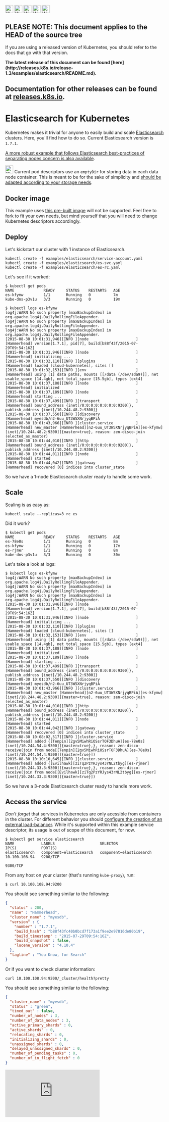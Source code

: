 <!-- BEGIN MUNGE: UNVERSIONED_WARNING -->

<!-- BEGIN STRIP_FOR_RELEASE -->

<img src="http://kubernetes.io/img/warning.png" alt="WARNING"
     width="25" height="25">
<img src="http://kubernetes.io/img/warning.png" alt="WARNING"
     width="25" height="25">
<img src="http://kubernetes.io/img/warning.png" alt="WARNING"
     width="25" height="25">
<img src="http://kubernetes.io/img/warning.png" alt="WARNING"
     width="25" height="25">
<img src="http://kubernetes.io/img/warning.png" alt="WARNING"
     width="25" height="25">

<h2>PLEASE NOTE: This document applies to the HEAD of the source tree</h2>

If you are using a released version of Kubernetes, you should
refer to the docs that go with that version.

<!-- TAG RELEASE_LINK, added by the munger automatically -->
<strong>
The latest release of this document can be found
[here](http://releases.k8s.io/release-1.3/examples/elasticsearch/README.md).

Documentation for other releases can be found at
[releases.k8s.io](http://releases.k8s.io).
</strong>
--

<!-- END STRIP_FOR_RELEASE -->

<!-- END MUNGE: UNVERSIONED_WARNING -->

# Elasticsearch for Kubernetes

Kubernetes makes it trivial for anyone to easily build and scale [Elasticsearch](http://www.elasticsearch.org/) clusters. Here, you'll find how to do so.
Current Elasticsearch version is `1.7.1`.

[A more robust example that follows Elasticsearch best-practices of separating nodes concern is also available](production_cluster/README.md).

<img src="http://kubernetes.io/img/warning.png" alt="WARNING" width="25" height="25"> Current pod descriptors use an `emptyDir` for storing data in each data node container. This is meant to be for the sake of simplicity and [should be adapted according to your storage needs](../../docs/design/persistent-storage.md).

## Docker image

This example uses [this pre-built image](https://github.com/pires/docker-elasticsearch-kubernetes) will not be supported. Feel free to fork to fit your own needs, but mind yourself that you will need to change Kubernetes descriptors accordingly.

## Deploy

Let's kickstart our cluster with 1 instance of Elasticsearch.

```
kubectl create -f examples/elasticsearch/service-account.yaml
kubectl create -f examples/elasticsearch/es-svc.yaml
kubectl create -f examples/elasticsearch/es-rc.yaml
```

Let's see if it worked:

```
$ kubectl get pods
NAME             READY     STATUS    RESTARTS   AGE
es-kfymw         1/1       Running   0          7m
kube-dns-p3v1u   3/3       Running   0          19m
```

```
$ kubectl logs es-kfymw
log4j:WARN No such property [maxBackupIndex] in org.apache.log4j.DailyRollingFileAppender.
log4j:WARN No such property [maxBackupIndex] in org.apache.log4j.DailyRollingFileAppender.
log4j:WARN No such property [maxBackupIndex] in org.apache.log4j.DailyRollingFileAppender.
[2015-08-30 10:01:31,946][INFO ][node                     ] [Hammerhead] version[1.7.1], pid[7], build[b88f43f/2015-07-29T09:54:16Z]
[2015-08-30 10:01:31,946][INFO ][node                     ] [Hammerhead] initializing ...
[2015-08-30 10:01:32,110][INFO ][plugins                  ] [Hammerhead] loaded [cloud-kubernetes], sites []
[2015-08-30 10:01:32,153][INFO ][env                      ] [Hammerhead] using [1] data paths, mounts [[/data (/dev/sda9)]], net usable_space [14.4gb], net total_space [15.5gb], types [ext4]
[2015-08-30 10:01:37,188][INFO ][node                     ] [Hammerhead] initialized
[2015-08-30 10:01:37,189][INFO ][node                     ] [Hammerhead] starting ...
[2015-08-30 10:01:37,499][INFO ][transport                ] [Hammerhead] bound_address {inet[/0:0:0:0:0:0:0:0:9300]}, publish_address {inet[/10.244.48.2:9300]}
[2015-08-30 10:01:37,550][INFO ][discovery                ] [Hammerhead] myesdb/n2-6uu_UT3W5XNrjyqBPiA
[2015-08-30 10:01:43,966][INFO ][cluster.service          ] [Hammerhead] new_master [Hammerhead][n2-6uu_UT3W5XNrjyqBPiA][es-kfymw][inet[/10.244.48.2:9300]]{master=true}, reason: zen-disco-join (elected_as_master)
[2015-08-30 10:01:44,010][INFO ][http                     ] [Hammerhead] bound_address {inet[/0:0:0:0:0:0:0:0:9200]}, publish_address {inet[/10.244.48.2:9200]}
[2015-08-30 10:01:44,011][INFO ][node                     ] [Hammerhead] started
[2015-08-30 10:01:44,042][INFO ][gateway                  ] [Hammerhead] recovered [0] indices into cluster_state
```

So we have a 1-node Elasticsearch cluster ready to handle some work.

## Scale

Scaling is as easy as:

```
kubectl scale --replicas=3 rc es
```

Did it work?

```
$ kubectl get pods
NAME             READY     STATUS    RESTARTS   AGE
es-78e0s         1/1       Running   0          8m
es-kfymw         1/1       Running   0          17m
es-rjmer         1/1       Running   0          8m
kube-dns-p3v1u   3/3       Running   0          30m
```

Let's take a look at logs:

```
$ kubectl logs es-kfymw
log4j:WARN No such property [maxBackupIndex] in org.apache.log4j.DailyRollingFileAppender.
log4j:WARN No such property [maxBackupIndex] in org.apache.log4j.DailyRollingFileAppender.
log4j:WARN No such property [maxBackupIndex] in org.apache.log4j.DailyRollingFileAppender.
[2015-08-30 10:01:31,946][INFO ][node                     ] [Hammerhead] version[1.7.1], pid[7], build[b88f43f/2015-07-29T09:54:16Z]
[2015-08-30 10:01:31,946][INFO ][node                     ] [Hammerhead] initializing ...
[2015-08-30 10:01:32,110][INFO ][plugins                  ] [Hammerhead] loaded [cloud-kubernetes], sites []
[2015-08-30 10:01:32,153][INFO ][env                      ] [Hammerhead] using [1] data paths, mounts [[/data (/dev/sda9)]], net usable_space [14.4gb], net total_space [15.5gb], types [ext4]
[2015-08-30 10:01:37,188][INFO ][node                     ] [Hammerhead] initialized
[2015-08-30 10:01:37,189][INFO ][node                     ] [Hammerhead] starting ...
[2015-08-30 10:01:37,499][INFO ][transport                ] [Hammerhead] bound_address {inet[/0:0:0:0:0:0:0:0:9300]}, publish_address {inet[/10.244.48.2:9300]}
[2015-08-30 10:01:37,550][INFO ][discovery                ] [Hammerhead] myesdb/n2-6uu_UT3W5XNrjyqBPiA
[2015-08-30 10:01:43,966][INFO ][cluster.service          ] [Hammerhead] new_master [Hammerhead][n2-6uu_UT3W5XNrjyqBPiA][es-kfymw][inet[/10.244.48.2:9300]]{master=true}, reason: zen-disco-join (elected_as_master)
[2015-08-30 10:01:44,010][INFO ][http                     ] [Hammerhead] bound_address {inet[/0:0:0:0:0:0:0:0:9200]}, publish_address {inet[/10.244.48.2:9200]}
[2015-08-30 10:01:44,011][INFO ][node                     ] [Hammerhead] started
[2015-08-30 10:01:44,042][INFO ][gateway                  ] [Hammerhead] recovered [0] indices into cluster_state
[2015-08-30 10:08:02,517][INFO ][cluster.service          ] [Hammerhead] added {[Tenpin][2gv5MiwhRiOSsrTOF3DhuA][es-78e0s][inet[/10.244.54.4:9300]]{master=true},}, reason: zen-disco-receive(join from node[[Tenpin][2gv5MiwhRiOSsrTOF3DhuA][es-78e0s][inet[/10.244.54.4:9300]]{master=true}])
[2015-08-30 10:10:10,645][INFO ][cluster.service          ] [Hammerhead] added {[Evilhawk][ziTq2PzYRJys43rNL2tbyg][es-rjmer][inet[/10.244.33.3:9300]]{master=true},}, reason: zen-disco-receive(join from node[[Evilhawk][ziTq2PzYRJys43rNL2tbyg][es-rjmer][inet[/10.244.33.3:9300]]{master=true}])
```

So we have a 3-node Elasticsearch cluster ready to handle more work.

## Access the service

*Don't forget* that services in Kubernetes are only acessible from containers in the cluster. For different behavior you should [configure the creation of an external load-balancer](http://kubernetes.io/v1.0/docs/user-guide/services.html#type-loadbalancer). While it's supported within this example service descriptor, its usage is out of scope of this document, for now.

```
$ kubectl get service elasticsearch
NAME            LABELS                    SELECTOR                  IP(S)           PORT(S)
elasticsearch   component=elasticsearch   component=elasticsearch   10.100.108.94   9200/TCP
                                                                                    9300/TCP
```

From any host on your cluster (that's running `kube-proxy`), run:

```
$ curl 10.100.108.94:9200
```

You should see something similar to the following:


```json
{
  "status" : 200,
  "name" : "Hammerhead",
  "cluster_name" : "myesdb",
  "version" : {
    "number" : "1.7.1",
    "build_hash" : "b88f43fc40b0bcd7f173a1f9ee2e97816de80b19",
    "build_timestamp" : "2015-07-29T09:54:16Z",
    "build_snapshot" : false,
    "lucene_version" : "4.10.4"
  },
  "tagline" : "You Know, for Search"
}
```

Or if you want to check cluster information:


```
curl 10.100.108.94:9200/_cluster/health?pretty
```

You should see something similar to the following:

```json
{
  "cluster_name" : "myesdb",
  "status" : "green",
  "timed_out" : false,
  "number_of_nodes" : 3,
  "number_of_data_nodes" : 3,
  "active_primary_shards" : 0,
  "active_shards" : 0,
  "relocating_shards" : 0,
  "initializing_shards" : 0,
  "unassigned_shards" : 0,
  "delayed_unassigned_shards" : 0,
  "number_of_pending_tasks" : 0,
  "number_of_in_flight_fetch" : 0
}
```

<!-- BEGIN MUNGE: GENERATED_ANALYTICS -->
[![Analytics](https://kubernetes-site.appspot.com/UA-36037335-10/GitHub/examples/elasticsearch/README.md?pixel)]()
<!-- END MUNGE: GENERATED_ANALYTICS -->
